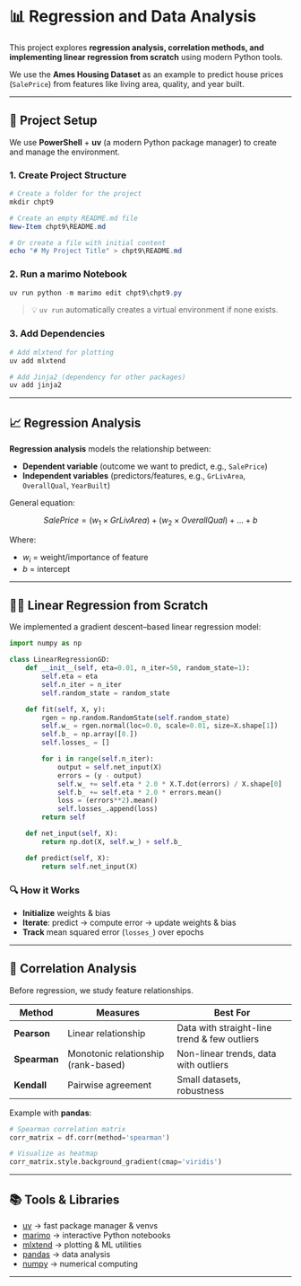 

# 📊 Regression and Data Analysis

This project explores **regression analysis, correlation methods, and implementing linear regression from scratch** using modern Python tools.

We use the **Ames Housing Dataset** as an example to predict house prices (`SalePrice`) from features like living area, quality, and year built.

---

## 🚀 Project Setup

We use **PowerShell** + **uv** (a modern Python package manager) to create and manage the environment.

### 1. Create Project Structure

```powershell
# Create a folder for the project
mkdir chpt9

# Create an empty README.md file
New-Item chpt9\README.md

# Or create a file with initial content
echo "# My Project Title" > chpt9\README.md
```

### 2. Run a marimo Notebook

```powershell
uv run python -m marimo edit chpt9\chpt9.py
```

> 💡 `uv run` automatically creates a virtual environment if none exists.

### 3. Add Dependencies

```powershell
# Add mlxtend for plotting
uv add mlxtend

# Add Jinja2 (dependency for other packages)
uv add jinja2
```

---

## 📈 Regression Analysis

**Regression analysis** models the relationship between:

* **Dependent variable** (outcome we want to predict, e.g., `SalePrice`)
* **Independent variables** (predictors/features, e.g., `GrLivArea`, `OverallQual`, `YearBuilt`)

General equation:

$$
SalePrice = (w_1 \times GrLivArea) + (w_2 \times OverallQual) + \dots + b
$$

Where:

* $w_i$ = weight/importance of feature
* $b$ = intercept

---

## 🧑‍💻 Linear Regression from Scratch

We implemented a gradient descent–based linear regression model:

```python
import numpy as np

class LinearRegressionGD:
    def __init__(self, eta=0.01, n_iter=50, random_state=1):
        self.eta = eta
        self.n_iter = n_iter
        self.random_state = random_state

    def fit(self, X, y):
        rgen = np.random.RandomState(self.random_state)
        self.w_ = rgen.normal(loc=0.0, scale=0.01, size=X.shape[1])
        self.b_ = np.array([0.])
        self.losses_ = []

        for i in range(self.n_iter):
            output = self.net_input(X)
            errors = (y - output)
            self.w_ += self.eta * 2.0 * X.T.dot(errors) / X.shape[0]
            self.b_ += self.eta * 2.0 * errors.mean()
            loss = (errors**2).mean()
            self.losses_.append(loss)
        return self

    def net_input(self, X):
        return np.dot(X, self.w_) + self.b_

    def predict(self, X):
        return self.net_input(X)
```

### 🔍 How it Works

* **Initialize** weights & bias
* **Iterate**: predict → compute error → update weights & bias
* **Track** mean squared error (`losses_`) over epochs

---

## 🔗 Correlation Analysis

Before regression, we study feature relationships.

| Method       | Measures                            | Best For                                     |
| ------------ | ----------------------------------- | -------------------------------------------- |
| **Pearson**  | Linear relationship                 | Data with straight-line trend & few outliers |
| **Spearman** | Monotonic relationship (rank-based) | Non-linear trends, data with outliers        |
| **Kendall**  | Pairwise agreement                  | Small datasets, robustness                   |

Example with **pandas**:

```python
# Spearman correlation matrix
corr_matrix = df.corr(method='spearman')

# Visualize as heatmap
corr_matrix.style.background_gradient(cmap='viridis')
```

---

## 📚 Tools & Libraries

* [uv](https://github.com/astral-sh/uv) → fast package manager & venvs
* [marimo](https://marimo.io/) → interactive Python notebooks
* [mlxtend](http://rasbt.github.io/mlxtend/) → plotting & ML utilities
* [pandas](https://pandas.pydata.org/) → data analysis
* [numpy](https://numpy.org/) → numerical computing

---



